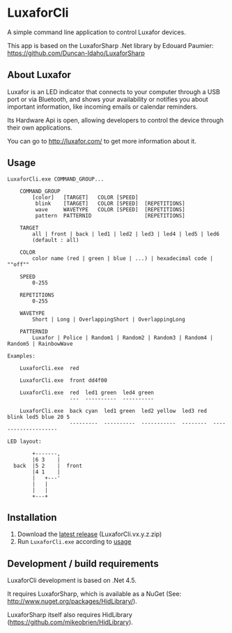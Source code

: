 # LuxaforCli

A simple command line application to control Luxafor devices.

This app is based on the LuxaforSharp .Net library by Edouard Paumier:  
https://github.com/Duncan-Idaho/LuxaforSharp

## About Luxafor

Luxafor is an LED indicator that connects to your computer through a USB port 
or via Bluetooth, and shows your availability or notifies you about important 
information, like incoming emails or calendar reminders.

Its Hardware Api is open, allowing developers to control the device through
their own applications.

You can go to http://luxafor.com/ to get more information about it.

## Usage

    LuxaforCli.exe COMMAND_GROUP...

        COMMAND_GROUP
            [color]   [TARGET]   COLOR [SPEED]
             blink    [TARGET]   COLOR [SPEED]  [REPETITIONS]
             wave     WAVETYPE   COLOR [SPEED]  [REPETITIONS]
             pattern  PATTERNID                 [REPETITIONS]
    
        TARGET
            all | front | back | led1 | led2 | led3 | led4 | led5 | led6
            (default : all)
    
        COLOR
            color name (red | green | blue | ...) | hexadecimal code | ""off""
    
        SPEED
            0-255
    
        REPETITIONS
            0-255
    
        WAVETYPE
            Short | Long | OverlappingShort | OverlappingLong
    
        PATTERNID
            Luxafor | Police | Random1 | Random2 | Random3 | Random4 | Random5 | RainbowWave
    
    Examples:
    
        LuxaforCli.exe  red

        LuxaforCli.exe  front dd4f00

        LuxaforCli.exe  red  led1 green  led4 green
                        ---  ----------  ----------

        LuxaforCli.exe  back cyan  led1 green  led2 yellow  led3 red  blink led5 blue 20 5
                        ---------  ----------  -----------  --------  --------------------
    
    LED layout:
    
            +-------,
            |6 3    |
      back  |5 2    |  front
            |4 1    |
            |   +---'
            |   |
            |   |
            +---+

## Installation

1. Download the [latest release](https://github.com/Djuuu/LuxaforCli/releases/latest) (LuxaforCli.vx.y.z.zip)
2. Run `LuxaforCli.exe` according to [usage](https://github.com/Djuuu/LuxaforCli#usage)

## Development / build requirements

LuxaforCli development is based on .Net 4.5.

It requires LuxaforSharp, which is available as a NuGet (See: http://www.nuget.org/packages/HidLibrary/).

LuxaforSharp itself also requires HidLibrary (https://github.com/mikeobrien/HidLibrary).
